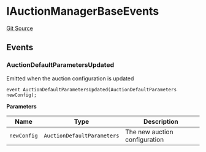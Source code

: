 # IAuctionManagerBaseEvents
[Git Source](https://github.com/OasisDEX/summer-earn-protocol/blob/02b633fc64591288020c32f3fcb6421ab62209d5/src/events/IAuctionManagerBaseEvents.sol)


## Events
### AuctionDefaultParametersUpdated
Emitted when the auction configuration is updated


```solidity
event AuctionDefaultParametersUpdated(AuctionDefaultParameters newConfig);
```

**Parameters**

|Name|Type|Description|
|----|----|-----------|
|`newConfig`|`AuctionDefaultParameters`|The new auction configuration|


